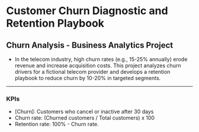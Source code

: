 #  Customer Churn Diagnostic and Retention Playbook
Churn Analysis - Business Analytics Project
---
- In the telecom industry, high churn rates (e.g., 15-25% annually) erode revenue and increase acquisition costs. This project analyzes churn drivers for a fictional telecom provider and develops a retention playbook to reduce churn by 10-20% in targeted segments.
---
### KPIs
- [Churn]: Customers who cancel or inactive after 30 days
- Churn rate: (Churned customers / Total customers) x 100
- Retention rate: 100% - Churn rate.
